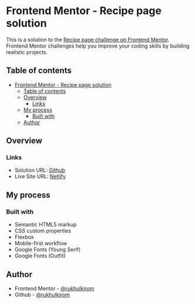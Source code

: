 # Frontend Mentor - Recipe page solution

This is a solution to the [Recipe page challenge on Frontend Mentor](https://www.frontendmentor.io/challenges/recipe-page-KiTsR8QQKm). Frontend Mentor challenges help you improve your coding skills by building realistic projects.

## Table of contents

- [Frontend Mentor - Recipe page solution](#frontend-mentor---recipe-page-solution)
  - [Table of contents](#table-of-contents)
  - [Overview](#overview)
    - [Links](#links)
  - [My process](#my-process)
    - [Built with](#built-with)
  - [Author](#author)

## Overview

### Links

- Solution URL: [Github](https://github.com/rukhulkirom/recipe-page)
- Live Site URL: [Netlify](https://recipe-page-rukhul.netlify.app/)

## My process

### Built with

- Semantic HTML5 markup
- CSS custom properties
- Flexbox
- Mobile-first workflow
- Google Fonts (Young Serif)
- Google Fonts (Outfit)

## Author

- Frontend Mentor - [@rukhulkirom](https://www.frontendmentor.io/profile/rukhulkirom)
- Github - [@rukhulkirom](https://github.com/rukhulkirom)
